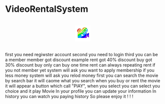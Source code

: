 # VideoRentalSystem

<br />
<div align="center">
  <a href="https://github.com/YeongCC/VideoRentalSystem"><img src="resources/small.png" alt="Forks Badge"/></a>
</div>
<br />

first you need regiwster account 
second you need to login
third you can be a member
member got discount example
rent got 40% discount
buy got 30% discount
buy only can buy one time 
rent can always repeating rent 
if you not member yet system will ask you want to apply membership
if you less money system will ask you relod money first 
you can search the movie by search bar it will caome what you search
when you buy or rent the movie it will appear a button which call "PlAY", when you select you can select you choice and it play Movie 
In your profile you can update your information
In history you can watch you paying history
So please enjoy it ! ! !

